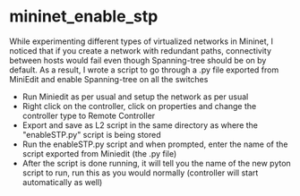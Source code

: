 # mininet_enable_stp
While experimenting different types of virtualized networks in Mininet, I noticed that if you create a network with redundant paths, connectivity between hosts would fail even though Spanning-tree should be on by default. 
As a result, I wrote a script to go through a .py file exported from MiniEdit and enable Spanning-tree on all the switches

- Run Miniedit as per usual and setup the network as per usual
- Right click on the controller, click on properties and change the controller type to Remote Controller
- Export and save as L2 script in the same directory as where the "enableSTP.py" script is being stored
- Run the enableSTP.py script and when prompted, enter the name of the script exported from Miniedit (the .py file)
- After the script is done running, it will tell you the name of the new pyton script to run, run this as you would normally (controller will start automatically as well)

